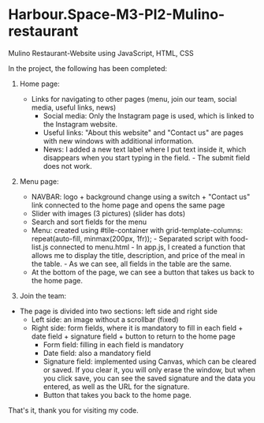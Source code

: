 # Harbour.Space-M3-PI2-Mulino-restaurant
Mulino Restaurant-Website using JavaScript, HTML, CSS


In the project, the following has been completed:

1) Home page:
   - Links for navigating to other pages (menu, join our team, social media, useful links, news)
     - Social media: Only the Instagram page is used, which is linked to the Instagram website.
     - Useful links: "About this website" and "Contact us" are pages with new windows with additional information.
     - News: I added a new text label where I put text inside it, which disappears when you start typing in the field.
               - The submit field does not work.

2) Menu page:
   - NAVBAR: logo + background change using a switch + "Contact us" link connected to the home page and opens the same page
   - Slider with images (3 pictures) (slider has dots)
   - Search and sort fields for the menu
   - Menu: created using #tile-container with grid-template-columns: repeat(auto-fill, minmax(200px, 1fr));
          - Separated script with food-list.js connected to menu.html
          - In app.js, I created a function that allows me to display the title, description, and price of the meal in the table.
          - As we can see, all fields in the table are the same.
   - At the bottom of the page, we can see a button that takes us back to the home page.
  
3) Join the team:
  - The page is divided into two sections: left side and right side
     - Left side: an image without a scrollbar (fixed)
     - Right side: form fields, where it is mandatory to fill in each field + date field + signature field + button to return to the home page
        - Form field: filling in each field is mandatory
        - Date field: also a mandatory field
        - Signature field: implemented using Canvas, which can be cleared or saved. If you clear it, you will only erase the window, but when you click save, you can see the saved signature and the data you entered, as well as the URL for the signature.
        - Button that takes you back to the home page.

That's it, thank you for visiting my code.

